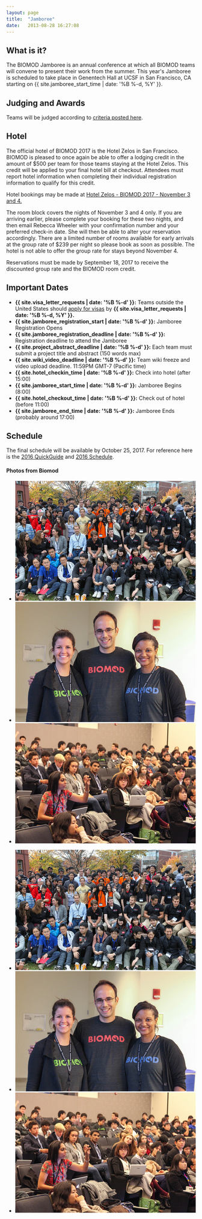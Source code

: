 ```yaml
---
layout: page
title:  "Jamboree"
date:   2013-08-28 16:27:08
---
```



## What is it?

The BIOMOD Jamboree is an annual conference at which all BIOMOD teams will convene to present their work from the summer. This year's Jamboree is scheduled to take place in Genentech Hall at UCSF in San Francisco, CA starting on {{ site.jamboree_start_time | date: '%B %-d, %Y' }}.

## Judging and Awards

Teams will be judged according to [criteria posted here](/judging).

## Hotel

The official hotel of BIOMOD 2017 is the Hotel Zelos in San Francisco.  BIOMOD is pleased to once again be able to offer a lodging credit in the amount of $500 per team for those teams staying at the Hotel Zelos.  This credit will be applied to your final hotel bill at checkout.  Attendees must report hotel information when completing their individual registration information to qualify for this credit.  

Hotel bookings may be made at <a href="https://gc.synxis.com/rez.aspx?Hotel=75030&Chain=1003&arrive=11/3/2017&depart=11/5/2017&adult=1&child=0&group=58591">Hotel Zelos - BIOMOD 2017 - November 3 and 4.</a>

The room block covers the nights of November 3 and 4 only.  If you are arriving earlier, please complete your booking for these two nights, and then email Rebecca Wheeler with your confirmation number and your preferred check-in date. She will then be able to alter your reservation accordingly. There are a limited number of rooms available for early arrivals at the group rate of $239 per night so please book as soon as possible. The hotel is not able to offer the group rate for stays beyond November 4.

Reservations must be made by September 18, 2017 to receive the discounted group rate and the BIOMOD room credit.

## Important Dates

- **{{ site.visa_letter_requests | date: '%B %-d' }}:** Teams outside the United States should [apply for visas](visa-information) by **{{ site.visa_letter_requests | date: '%B %-d, %Y' }}.**
- **{{ site.jamboree_registration_start | date: '%B %-d' }}:** Jamboree Registration Opens 
- **{{ site.jamboree_registration_deadline | date: '%B %-d' }}:** Registration deadline to attend the Jamboree
- **{{ site.project_abstract_deadline | date: '%B %-d' }}:** Each team must submit a project title and abstract (150 words max)
- **{{ site.wiki_video_deadline | date: '%B %-d' }}:** Team wiki freeze and video upload deadline. 11:59PM GMT-7 (Pacific time)
- **{{ site.hotel_checkin_time | date: '%B %-d' }}:** Check into hotel (after 15:00)
- **{{ site.jamboree_start_time | date: '%B %-d' }}:** Jamboree Begins (8:00)
- **{{ site.hotel_checkout_time | date: '%B %-d' }}:** Check out of hotel (before 11:00)
- **{{ site.jamboree_end_time | date: '%B %-d' }}:** Jamboree Ends (probably around 17:00)

## Schedule

The final schedule will be available by October 25, 2017. For reference here is the [2016 QuickGuide](./BIOMOD2016-QuickGuide.pdf) and [2016 Schedule](./BIOMOD2016-Schedule.pdf).

<div class="main">
<div class="row">

<h4 id="latest-photos">Photos from Biomod</h2>
<div id="photos" class="flexslider">
	<ul class="slides">
		<li><img src="/assets/images/photos/8165661478_b9d70fb1f6.jpg" /></li>
		<li><img src="/assets/images/photos/8165610433_a40a164810.jpg" /></li>
		<li><img src="/assets/images/photos/8165655658_10c6eafbc2.jpg" /></li>
	</ul>
</div>
<div id="photos-nav" class="flexslider">
	<ul class="slides">
		<li><img src="/assets/images/photos/8165661478_b9d70fb1f6.jpg" /></li>
		<li><img src="/assets/images/photos/8165610433_a40a164810.jpg" /></li>
		<li><img src="/assets/images/photos/8165655658_10c6eafbc2.jpg" /></li>
	</ul>
</div>

</div>
</div>
